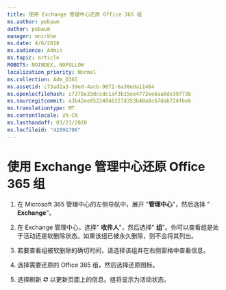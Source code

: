 ```yaml
---
title: 使用 Exchange 管理中心还原 Office 365 组
ms.author: pebaum
author: pebaum
manager: mnirkhe
ms.date: 4/6/2018
ms.audience: Admin
ms.topic: article
ROBOTS: NOINDEX, NOFOLLOW
localization_priority: Normal
ms.collection: Adm_O365
ms.assetid: c73ad2a3-39ed-4acb-9872-6a38eda11464
ms.openlocfilehash: c7378e33dccdc1af3b15ee4772ee6aa6de39773b
ms.sourcegitcommit: a3b42ee05224846327d353b48a8c67dab724f6eb
ms.translationtype: MT
ms.contentlocale: zh-CN
ms.lasthandoff: 03/21/2020
ms.locfileid: "42891796"
---
```

# <a name="restore-an-office-365-group-using-the-exchange-admin-center"></a>使用 Exchange 管理中心还原 Office 365 组

1. 在 Microsoft 365 管理中心的左侧导航中，展开 "**管理中心**"，然后选择 " **Exchange**"。
    
2. 在 Exchange 管理中心，选择" **收件人**"，然后选择" **组**"。你可以查看组是处于活动还是软删除状态。如果该组已被永久删除，则不会将其列出。
    
3. 若要查看组被软删除的确切时间，请选择该组并在右侧窗格中查看信息。
    
4. 选择需要还原的 Office 365 组，然后选择还原图标。
    
5. 选择刷新 !['刷新'图标](media/6464df90-2a91-4c1f-92a6-9a38c7696ac3.gif) 以更新页面上的信息。组将显示为活动状态。 
    

